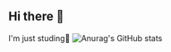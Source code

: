 ## Hi there 👋
I'm just studing🔭
![Anurag's GitHub stats](https://github-readme-stats.vercel.app/api?username=anuraghazra&theme=dark&show_icons=true)

<!--
**Mony120/Mony120** is a ✨ _special_ ✨ repository because its `README.md` (this file) appears on your GitHub profile.

Here are some ideas to get you started:

- 🔭 I’m currently working on ...
- 🌱 I’m currently learning ...
- 👯 I’m looking to collaborate on ...
- 🤔 I’m looking for help with ...
- 💬 Ask me about ...
- 📫 How to reach me: ...
- 😄 Pronouns: ...
- ⚡ Fun fact: ...
-->
